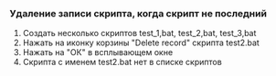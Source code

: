 ### Удаление записи скрипта, когда скрипт не последний
1. Создать несколько скриптов test_1,bat, test_2,bat, test_3,bat
1. Нажать на иконку корзины "Delete record" скрипта test2.bat
1. Нажать на "ОК" в всплывающем окне
1. Скрипта с именем test2.bat нет в списке скриптов
